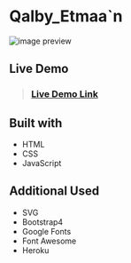 # Qalby_Etmaa`n

![image preview](iamges/Preview.PNG)


## Live Demo

> ### [Live Demo Link](https://qalby-etma2n.herokuapp.com/)

## Built with

- HTML
- CSS
- JavaScript

## Additional Used

- SVG
- Bootstrap4
- Google Fonts
- Font Awesome
- Heroku 

